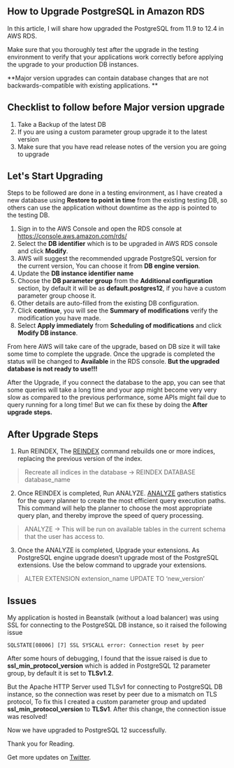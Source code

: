 ## How to Upgrade PostgreSQL in Amazon RDS

In this article, I will share how upgraded the PostgreSQL from 11.9 to 12.4 in AWS RDS.

Make sure that you thoroughly test after the upgrade in the testing environment to verify that your applications work correctly before applying the upgrade to your production DB instances. 

**Major version upgrades can contain database changes that are not backwards-compatible with existing applications.
**
## Checklist to follow before Major version upgrade

1. Take a Backup of the latest DB
2. If you are using a custom parameter group upgrade it to the latest version
3. Make sure that you have read release notes of the version you are going to upgrade

## Let's Start Upgrading

Steps to be followed are done in a testing environment, as I have created a new database using **Restore to point in time** from the existing testing DB, so others can use the application without downtime as the app is pointed to the testing DB.

1. Sign in to the AWS Console and open the RDS console at https://console.aws.amazon.com/rds/
2. Select the **DB identifier** which is to be upgraded in AWS RDS console and click **Modify**.
3. AWS will suggest the recommended upgrade PostgreSQL version for the current version, You can choose it from **DB engine version**.
4. Update the **DB instance identifier name**
5. Choose the **DB parameter group** from the **Additional configuration** section, by default it will be as **default.postgres12**, if you have a custom parameter group choose it.
6. Other details are auto-filled from the existing DB configuration.
7. Click **continue**, you will see the **Summary of modifications** verify the modification you have made.
8. Select **Apply immediately** from **Scheduling of modifications** and click **Modify DB instance**.


From here AWS will take care of the upgrade, based on DB size it will take some time to complete the upgrade. Once the upgrade is completed the status will be changed to **Available** in the RDS console. **But the upgraded database is not ready to use!!!**


After the Upgrade, if you connect the database to the app, you can see that some queries will take a long time and your app might become very very slow as compared to the previous performance, some APIs might fail due to query running for a long time! But we can fix these by doing the **After upgrade steps.**

## After Upgrade Steps

1. Run REINDEX, The [REINDEX](https://www.postgresql.org/docs/12/sql-reindex.html) command rebuilds one or more indices, replacing the previous version of the index.
> Recreate all indices in the database -> REINDEX DATABASE database_name
2. Once REINDEX is completed, Run ANALYZE.
[ANALYZE](https://www.postgresql.org/docs/12/sql-analyze.html) gathers statistics for the query planner to create the most efficient query execution paths. This command will help the planner to choose the most appropriate query plan, and thereby improve the speed of query processing.
> ANALYZE -> This will be run on available tables in the current schema that the user has access to.
3. Once the ANALYZE is completed, Upgrade your extensions. As PostgreSQL engine upgrade doesn’t upgrade most of the PostgreSQL extensions. Use the below command to upgrade your extensions.
> ALTER EXTENSION extension_name UPDATE TO ‘new_version’


## Issues

My application is hosted in Beanstalk (without a load balancer) was using SSL for connecting to the PostgreSQL DB instance, so it raised the following issue


```
SQLSTATE[08006] [7] SSL SYSCALL error: Connection reset by peer
```


After some hours of debugging, I found that the issue raised is due to **ssl_min_protocol_version** which is added in PostgreSQL 12 parameter group, by default it is set to **TLSv1.2**.

But the Apache HTTP Server used TLSv1 for connecting to PostgreSQL DB instance, so the connection was reset by peer due to a mismatch on TLS protocol, To fix this I created a custom parameter group and updated **ssl_min_protocol_version** to **TLSv1**. After this change, the connection issue was resolved!

Now we have upgraded to PostgreSQL 12 successfully.

Thank you for Reading.

Get more updates on [Twitter](https://twitter.com/Nilanth).